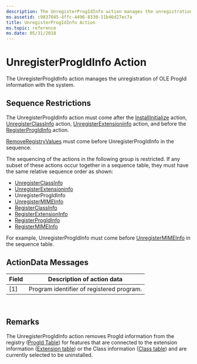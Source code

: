 ```yaml
---
description: The UnregisterProgIdInfo action manages the unregistration of OLE ProgId information with the system.
ms.assetid: c9837845-4ffc-4496-8330-11b46d27ec7a
title: UnregisterProgIdInfo Action
ms.topic: reference
ms.date: 05/31/2018
---
```


# UnregisterProgIdInfo Action

The UnregisterProgIdInfo action manages the unregistration of OLE ProgId information with the system.

## Sequence Restrictions

The UnregisterProgIdInfo action must come after the [InstallInitialize](installinitialize-action.md) action, [UnregisterClassInfo](unregisterclassinfo-action.md) action, [UnregisterExtensioninfo](unregisterextensioninfo-action.md) action, and before the [RegisterProgIdInfo](registerprogidinfo-action.md) action.

[RemoveRegistryValues](removeregistryvalues-action.md) must come before UnregisterProgIdInfo in the sequence.

The sequencing of the actions in the following group is restricted. If any subset of these actions occur together in a sequence table, they must have the same relative sequence order as shown:

-   [UnregisterClassInfo](unregisterclassinfo-action.md)
-   [UnregisterExtensioninfo](unregisterextensioninfo-action.md)
-   UnregisterProgIdInfo
-   [UnregisterMIMEInfo](unregistermimeinfo-action.md)
-   [RegisterClassInfo](registerclassinfo-action.md)
-   [RegisterExtensionInfo](registerextensioninfo-action.md)
-   [RegisterProgIdInfo](registerprogidinfo-action.md)
-   [RegisterMIMEInfo](registermimeinfo-action.md)

For example, UnregisterProgIdInfo must come before [UnregisterMIMEInfo](unregistermimeinfo-action.md) in the sequence table.

## ActionData Messages



| Field | Description of action data                |
|-------|-------------------------------------------|
| \[1\] | Program identifier of registered program. |



 

## Remarks

The UnregisterProgIdInfo action removes ProgId information from the registry ([ProgId Table](progid-table.md)) for features that are connected to the extension information ([Extension table](extension-table.md)) or the Class information ([Class table](class-table.md)) and are currently selected to be uninstalled.

 

 



